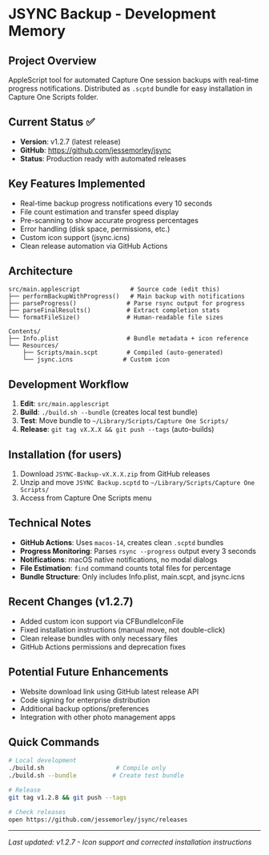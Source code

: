 # JSYNC Backup - Development Memory

## Project Overview
AppleScript tool for automated Capture One session backups with real-time progress notifications. Distributed as `.scptd` bundle for easy installation in Capture One Scripts folder.

## Current Status ✅
- **Version**: v1.2.7 (latest release)
- **GitHub**: https://github.com/jessemorley/jsync
- **Status**: Production ready with automated releases

## Key Features Implemented
- Real-time backup progress notifications every 10 seconds
- File count estimation and transfer speed display
- Pre-scanning to show accurate progress percentages
- Error handling (disk space, permissions, etc.)
- Custom icon support (jsync.icns)
- Clean release automation via GitHub Actions

## Architecture
```
src/main.applescript              # Source code (edit this)
├── performBackupWithProgress()   # Main backup with notifications
├── parseProgress()              # Parse rsync output for progress
├── parseFinalResults()          # Extract completion stats
└── formatFileSize()             # Human-readable file sizes

Contents/
├── Info.plist                   # Bundle metadata + icon reference
└── Resources/
    ├── Scripts/main.scpt        # Compiled (auto-generated)
    └── jsync.icns              # Custom icon
```

## Development Workflow
1. **Edit**: `src/main.applescript` 
2. **Build**: `./build.sh --bundle` (creates local test bundle)
3. **Test**: Move bundle to `~/Library/Scripts/Capture One Scripts/`
4. **Release**: `git tag vX.X.X && git push --tags` (auto-builds)

## Installation (for users)
1. Download `JSYNC-Backup-vX.X.X.zip` from GitHub releases
2. Unzip and move `JSYNC Backup.scptd` to `~/Library/Scripts/Capture One Scripts/`
3. Access from Capture One Scripts menu

## Technical Notes
- **GitHub Actions**: Uses `macos-14`, creates clean `.scptd` bundles
- **Progress Monitoring**: Parses `rsync --progress` output every 3 seconds
- **Notifications**: macOS native notifications, no modal dialogs
- **File Estimation**: `find` command counts total files for percentage
- **Bundle Structure**: Only includes Info.plist, main.scpt, and jsync.icns

## Recent Changes (v1.2.7)
- Added custom icon support via CFBundleIconFile
- Fixed installation instructions (manual move, not double-click)
- Clean release bundles with only necessary files
- GitHub Actions permissions and deprecation fixes

## Potential Future Enhancements
- Website download link using GitHub latest release API
- Code signing for enterprise distribution
- Additional backup options/preferences
- Integration with other photo management apps

## Quick Commands
```bash
# Local development
./build.sh                    # Compile only
./build.sh --bundle          # Create test bundle

# Release
git tag v1.2.8 && git push --tags

# Check releases
open https://github.com/jessemorley/jsync/releases
```

---
*Last updated: v1.2.7 - Icon support and corrected installation instructions*